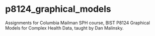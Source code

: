 # p8124_graphical_models
Assignments for Columbia Mailman SPH course, BIST P8124 Graphical Models for Complex Health Data, taught by Dan Malinsky.
